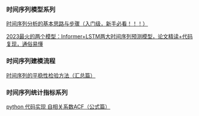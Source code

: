 

### 时间序列模型系列

[时间序列分析的基本思路与步骤（入门级，新手必看！！！）](https://www.bilibili.com/video/BV1454y1v79B/?spm_id_from=333.880.my_history.page.click&vd_source=ce2c265fe654b727a504cf64875b6105 "BILIBILI")

[2023最火的两个模型：Informer+LSTM两大时间序列预测模型，论文精读+代码复现，通俗易懂](https://www.bilibili.com/video/BV1sy4y197b1/?spm_id_from=333.880.my_history.page.click&vd_source=ce2c265fe654b727a504cf64875b6105)


### 时间序列建模流程

[时间序列的平稳性检验方法（汇总篇）](https://zhuanlan.zhihu.com/p/425664064)


### 时间序列统计指标系列

[python 代码实现 自相关系数ACF（公式篇）](https://zhuanlan.zhihu.com/p/430503143?utm_id=0)
